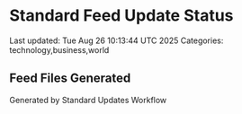 # Standard Feed Update Status
Last updated: Tue Aug 26 10:13:44 UTC 2025
Categories: technology,business,world

## Feed Files Generated

Generated by Standard Updates Workflow
